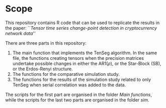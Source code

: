 # Scope

This repository contains R code that can be used to replicate the results in the paper: ``_Tensor time series change-point detection in cryptocurrency network data_''

There are three parts in this repository:

1. The main function that implements the TenSeg algorithm. In the same file, the functions creating tensors when the precision matrices undertake possible changes in either the AR1($\rho$), or the Star-Block (SB), or the Erdos-Renyi structure.
2. The functions for the comparative simulation study.
3. The functions for the results of the simulation study related to only TenSeg when serial correlation was added to the data.

The scripts for the first part are organised in the folder _Main functions_, while the scripts for the last two parts are organised in the folder _sim_.
